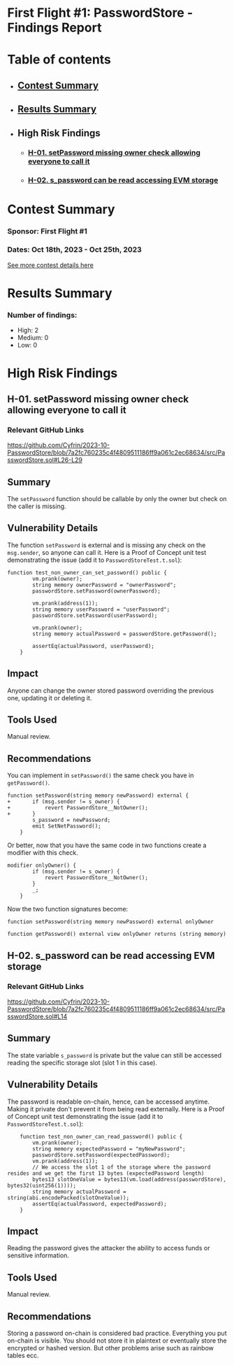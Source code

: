 # First Flight #1: PasswordStore - Findings Report

# Table of contents
- ## [Contest Summary](#contest-summary)
- ## [Results Summary](#results-summary)
- ## High Risk Findings
    - ### [H-01. setPassword missing owner check allowing everyone to call it ](#H-01)
    - ### [H-02. s_password can be read accessing EVM storage](#H-02)




# <a id='contest-summary'></a>Contest Summary

### Sponsor: First Flight #1

### Dates: Oct 18th, 2023 - Oct 25th, 2023

[See more contest details here](https://www.codehawks.com/contests/clnuo221v0001l50aomgo4nyn)

# <a id='results-summary'></a>Results Summary

### Number of findings:
   - High: 2
   - Medium: 0
   - Low: 0


# High Risk Findings

## <a id='H-01'></a>H-01. setPassword missing owner check allowing everyone to call it             

### Relevant GitHub Links
	
https://github.com/Cyfrin/2023-10-PasswordStore/blob/7a2fc760235c4f4809511186ff9a061c2ec68634/src/PasswordStore.sol#L26-L29

## Summary

The `setPassword` function should be callable by only the owner but check on the caller is missing.

## Vulnerability Details

The function `setPassword` is external and is missing any check on the `msg.sender`, so anyone can call it.
Here is a Proof of Concept unit test demonstrating the issue (add it to `PasswordStoreTest.t.sol`):
```solidity
function test_non_owner_can_set_password() public {
        vm.prank(owner);
        string memory ownerPassword = "ownerPassword";
        passwordStore.setPassword(ownerPassword);

        vm.prank(address(1));
        string memory userPassword = "userPassword";
        passwordStore.setPassword(userPassword);

        vm.prank(owner);
        string memory actualPassword = passwordStore.getPassword();

        assertEq(actualPassword, userPassword);
    }
```

## Impact

Anyone can change the owner stored password overriding the previous one, updating it or deleting it.

## Tools Used

Manual review.

## Recommendations

You can implement in `setPassword()` the same check you have in `getPassword()`.

```solidity
function setPassword(string memory newPassword) external {
+       if (msg.sender != s_owner) {
+           revert PasswordStore__NotOwner();
+       }
        s_password = newPassword;
        emit SetNetPassword();
    }
```

Or better, now that you have the same code in two functions create a modifier with this check.
```solidity
modifier onlyOwner() {
        if (msg.sender != s_owner) {
            revert PasswordStore__NotOwner();
        }
        _;
    }
```

Now the two function signatures become:
```solidity
function setPassword(string memory newPassword) external onlyOwner

function getPassword() external view onlyOwner returns (string memory)
```
## <a id='H-02'></a>H-02. s_password can be read accessing EVM storage            

### Relevant GitHub Links
	
https://github.com/Cyfrin/2023-10-PasswordStore/blob/7a2fc760235c4f4809511186ff9a061c2ec68634/src/PasswordStore.sol#L14

## Summary

The state variable `s_password` is private but the value can still be accessed reading the specific storage slot (slot 1 in this case).

## Vulnerability Details

The password is readable on-chain, hence, can be accessed anytime.
Making it private don't prevent it from being read externally.
Here is a Proof of Concept unit test demonstrating the issue (add it to `PasswordStoreTest.t.sol`):

```solidity
    function test_non_owner_can_read_password() public {
        vm.prank(owner);
        string memory expectedPassword = "myNewPassword";
        passwordStore.setPassword(expectedPassword);
        vm.prank(address(1));
        // We access the slot 1 of the storage where the password resides and we get the first 13 bytes (expectedPassword length)
        bytes13 slotOneValue = bytes13(vm.load(address(passwordStore), bytes32(uint256(1))));
        string memory actualPassword = string(abi.encodePacked(slotOneValue));
        assertEq(actualPassword, expectedPassword);
    }
```

## Impact

Reading the password gives the attacker the ability to access funds or sensitive information.

## Tools Used

Manual review.

## Recommendations

Storing a password on-chain is considered bad practice.
Everything you put on-chain is visible.
You should not store it in plaintext or eventually store the encrypted or hashed version.
But other problems arise such as rainbow tables ecc.
		





